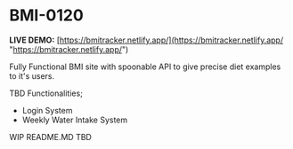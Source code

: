 # BMI-0120

**LIVE DEMO:**
[https://bmitracker.netlify.app/](https://bmitracker.netlify.app/ "https://bmitracker.netlify.app/")

Fully Functional BMI site with spoonable API to give precise diet examples to it's users.

TBD Functionalities;
- Login System
- Weekly Water Intake System

WIP README.MD TBD
